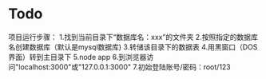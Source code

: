 # Todo
项目运行步骤：
1.找到当前目录下“数据库名：xxx”的文件夹
2.按照指定的数据库名创建数据库（默认是mysql数据库)
3.转储该目录下的数据表
4.用黑窗口（DOS界面）转到主目录下
5.node app
6.到浏览器访问"localhost:3000"或"127.0.0.1:3000"
7.初始登陆账号/密码：root/123

